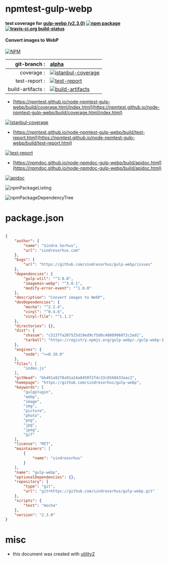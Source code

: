 # npmtest-gulp-webp

#### test coverage for  [gulp-webp (v2.3.0)](https://github.com/sindresorhus/gulp-webp)  [![npm package](https://img.shields.io/npm/v/npmtest-gulp-webp.svg?style=flat-square)](https://www.npmjs.org/package/npmtest-gulp-webp) [![travis-ci.org build-status](https://api.travis-ci.org/npmtest/node-npmtest-gulp-webp.svg)](https://travis-ci.org/npmtest/node-npmtest-gulp-webp)

#### Convert images to WebP

[![NPM](https://nodei.co/npm/gulp-webp.png?downloads=true&downloadRank=true&stars=true)](https://www.npmjs.com/package/gulp-webp)

| git-branch : | [alpha](https://github.com/npmtest/node-npmtest-gulp-webp/tree/alpha)|
|--:|:--|
| coverage : | [![istanbul-coverage](https://npmtest.github.io/node-npmtest-gulp-webp/build/coverage.badge.svg)](https://npmtest.github.io/node-npmtest-gulp-webp/build/coverage.html/index.html)|
| test-report : | [![test-report](https://npmtest.github.io/node-npmtest-gulp-webp/build/test-report.badge.svg)](https://npmtest.github.io/node-npmtest-gulp-webp/build/test-report.html)|
| build-artifacts : | [![build-artifacts](https://npmtest.github.io/node-npmtest-gulp-webp/glyphicons_144_folder_open.png)](https://github.com/npmtest/node-npmtest-gulp-webp/tree/gh-pages/build)|

- [https://npmtest.github.io/node-npmtest-gulp-webp/build/coverage.html/index.html](https://npmtest.github.io/node-npmtest-gulp-webp/build/coverage.html/index.html)

[![istanbul-coverage](https://npmtest.github.io/node-npmtest-gulp-webp/build/screenCapture.buildCi.browser.%252Ftmp%252Fbuild%252Fcoverage.lib.html.png)](https://npmtest.github.io/node-npmtest-gulp-webp/build/coverage.html/index.html)

- [https://npmtest.github.io/node-npmtest-gulp-webp/build/test-report.html](https://npmtest.github.io/node-npmtest-gulp-webp/build/test-report.html)

[![test-report](https://npmtest.github.io/node-npmtest-gulp-webp/build/screenCapture.buildCi.browser.%252Ftmp%252Fbuild%252Ftest-report.html.png)](https://npmtest.github.io/node-npmtest-gulp-webp/build/test-report.html)

- [https://npmdoc.github.io/node-npmdoc-gulp-webp/build/apidoc.html](https://npmdoc.github.io/node-npmdoc-gulp-webp/build/apidoc.html)

[![apidoc](https://npmdoc.github.io/node-npmdoc-gulp-webp/build/screenCapture.buildCi.browser.%252Ftmp%252Fbuild%252Fapidoc.html.png)](https://npmdoc.github.io/node-npmdoc-gulp-webp/build/apidoc.html)

![npmPackageListing](https://npmtest.github.io/node-npmtest-gulp-webp/build/screenCapture.npmPackageListing.svg)

![npmPackageDependencyTree](https://npmtest.github.io/node-npmtest-gulp-webp/build/screenCapture.npmPackageDependencyTree.svg)



# package.json

```json

{
    "author": {
        "name": "Sindre Sorhus",
        "url": "sindresorhus.com"
    },
    "bugs": {
        "url": "https://github.com/sindresorhus/gulp-webp/issues"
    },
    "dependencies": {
        "gulp-util": "^3.0.0",
        "imagemin-webp": "^3.0.1",
        "modify-error-event": "^1.0.0"
    },
    "description": "Convert images to WebP",
    "devDependencies": {
        "mocha": "^2.2.4",
        "vinyl": "^0.4.6",
        "vinyl-file": "^1.1.1"
    },
    "directories": {},
    "dist": {
        "shasum": "c5137fa207525d19ed9cf5d0c4808996072c2ed1",
        "tarball": "https://registry.npmjs.org/gulp-webp/-/gulp-webp-2.3.0.tgz"
    },
    "engines": {
        "node": ">=0.10.0"
    },
    "files": [
        "index.js"
    ],
    "gitHead": "bb491a9278a91a14a8450f2fdc33c6568433aac2",
    "homepage": "https://github.com/sindresorhus/gulp-webp",
    "keywords": [
        "gulpplugin",
        "webp",
        "image",
        "img",
        "picture",
        "photo",
        "png",
        "jpg",
        "jpeg",
        "gif"
    ],
    "license": "MIT",
    "maintainers": [
        {
            "name": "sindresorhus"
        }
    ],
    "name": "gulp-webp",
    "optionalDependencies": {},
    "repository": {
        "type": "git",
        "url": "git+https://github.com/sindresorhus/gulp-webp.git"
    },
    "scripts": {
        "test": "mocha"
    },
    "version": "2.3.0"
}
```



# misc
- this document was created with [utility2](https://github.com/kaizhu256/node-utility2)
